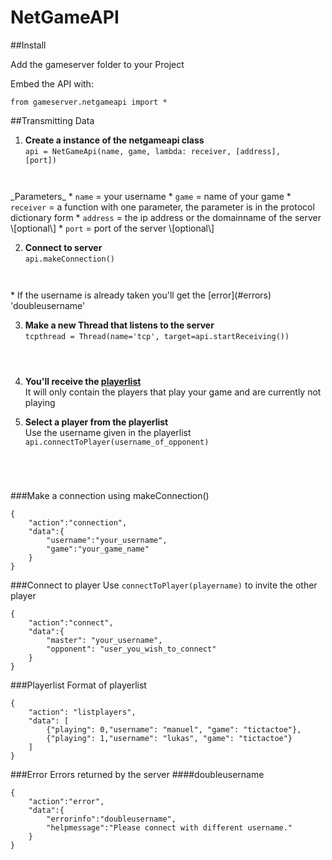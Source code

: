 NetGameAPI
==========

##Install

Add the gameserver folder to your Project

Embed the API with:

<code>from gameserver.netgameapi import \*
</code>

##Transmitting Data

1. **Create a instance of the netgameapi class**  
<code>api = NetGameApi(name, game, lambda: receiver, \[address\], \[port\])
</code>  
_Parameters_  
    * <code>name</code>     = your username  
    * <code>game</code>     = name of your game
    * <code>receiver</code> = a function with one parameter, the parameter is in the protocol dictionary form  
    * <code>address</code>  = the ip address or the domainname of the server \[optional\]  
    * <code>port</code>     = port of the server \[optional\]  
  
2. **Connect to server**  
<code>api.makeConnection()
</code>
    * If the username is already taken you'll get the [error](#errors) 'doubleusername'
    
3. **Make a new Thread that listens to the server**  
<code>tcpthread = Thread(name='tcp', target=api.startReceiving())
</code>

4. **You'll receive the [playerlist](#listplayers)**   
   It will only contain the players that play your game and are currently not playing  
   
5. **Select a player from the playerlist**  
   Use the username given in the playerlist  
<code>api.connectToPlayer(username_of_opponent)
</code>




###Make a connection using makeConnection()
<pre><code>{
    "action":"connection",
    "data":{
        "username":"your_username",
        "game":"your_game_name"
    }
}
</code></pre>


###Connect to player
Use <code>connectToPlayer(playername)</code> to invite the other player
<pre><code>{
    "action":"connect",
    "data":{
        "master": "your_username",
        "opponent": "user_you_wish_to_connect"
    }
}
</code></pre>


###<a name="listplayers">Playerlist</a>
Format of playerlist
<pre><code>{
    "action": "listplayers",
    "data": [
        {"playing": 0,"username": "manuel", "game": "tictactoe"},
        {"playing": 1,"username": "lukas", "game": "tictactoe"}
    ]
}
</code></pre>
  
###<a name="errors">Error</a>
Errors returned by the server
####doubleusername
<pre><code>{
    "action":"error",
    "data":{
        "errorinfo":"doubleusername",
        "helpmessage":"Please connect with different username."
    }
}
</code></pre>
